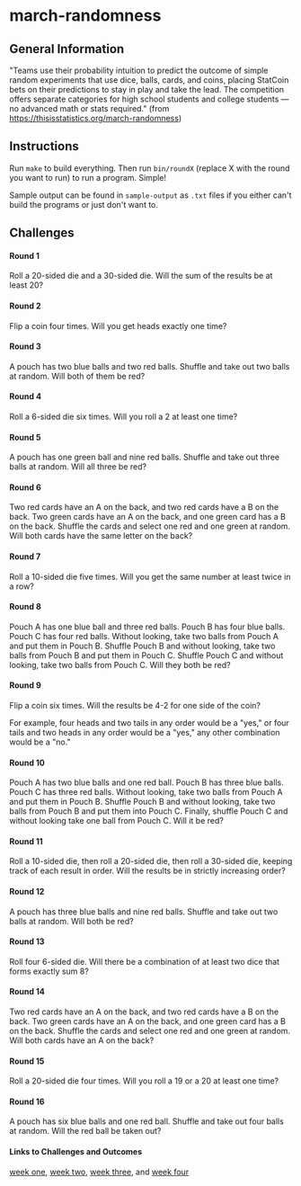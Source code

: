 # march-randomness

## General Information

"Teams use their probability intuition to predict the outcome of simple random experiments that use dice, balls, cards, and coins, placing StatCoin bets on their predictions to stay in play and take the lead. The competition offers separate categories for high school students and college students — no advanced math or stats required." (from https://thisisstatistics.org/march-randomness)

## Instructions

Run `make` to build everything. Then run `bin/roundX` (replace X with the round you want to run) to run a program. Simple!

Sample output can be found in `sample-output` as `.txt` files if you either can't build the programs or just don't want to.

## Challenges

#### Round 1

Roll a 20-sided die and a 30-sided die. Will the sum of the results be at least 20?

#### Round 2

Flip a coin four times. Will you get heads exactly one time?

#### Round 3

A pouch has two blue balls and two red balls. Shuffle and take out two balls at random. Will both of them be red?

#### Round 4

Roll a 6-sided die six times. Will you roll a 2 at least one time?

#### Round 5

A pouch has one green ball and nine red balls. Shuffle and take out three balls at random. Will all three be red?

#### Round 6

Two red cards have an A on the back, and two red cards have a B on the back. Two green cards have an A on the back, and one green card has a B on the back. Shuffle the cards and select one red and one green at random. Will both cards have the same letter on the back?

#### Round 7

Roll a 10-sided die five times. Will you get the same number at least twice in a row?

#### Round 8

Pouch A has one blue ball and three red balls. Pouch B has four blue balls. Pouch C has four red balls. Without looking, take two balls from Pouch A and put them in Pouch B. Shuffle Pouch B and without looking, take two balls from Pouch B and put them in Pouch C. Shuffle Pouch C and without looking, take two balls from Pouch C. Will they both be red?

#### Round 9

Flip a coin six times. Will the results be 4-2 for one side of the coin?

For example, four heads and two tails in any order would be a "yes," or four tails and two heads in any order would be a "yes," any other combination would be a "no."

#### Round 10

Pouch A has two blue balls and one red ball. Pouch B has three blue balls. Pouch C has three red balls. Without looking, take two balls from Pouch A and put them in Pouch B. Shuffle Pouch B and without looking, take two balls from Pouch B and put them into Pouch C. Finally, shuffle Pouch C and without looking take one ball from Pouch C. Will it be red?

#### Round 11

Roll a 10-sided die, then roll a 20-sided die, then roll a 30-sided die, keeping track of each result in order. Will the results be in strictly increasing order?

#### Round 12

A pouch has three blue balls and nine red balls. Shuffle and take out two balls at random. Will both be red?

#### Round 13

Roll four 6-sided die. Will there be a combination of at least two dice that forms exactly sum 8?

#### Round 14

Two red cards have an A on the back, and two red cards have a B on the back. Two green cards have an A on the back, and one green card has a B on the back. Shuffle the cards and select one red and one green at random. Will both cards have an A on the back?

#### Round 15

Roll a 20-sided die four times. Will you roll a 19 or a 20 at least one time?

#### Round 16

A pouch has six blue balls and one red ball. Shuffle and take out four balls at random. Will the red ball be taken out?

#### Links to Challenges and Outcomes

[week one](https://thisisstatistics.org/march-randomness-challenges-and-outcomes-week-one/),
[week two](https://thisisstatistics.org/march-randomness-challenges-and-outcomes-week-two/),
[week three](https://thisisstatistics.org/march-randomness-challenges-and-outcomes-week-three/),
and [week four](https://thisisstatistics.org/march-randomness-challenges-and-outcomes-week-four/)

